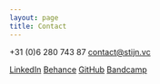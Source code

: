 ```yaml
---
layout: page
title: Contact
---
```



+31 (0)6 280 743 87
contact@stijn.vc

[LinkedIn](https://nl.linkedin.com/in/stijnvancuijk)
[Behance](https://www.behance.net/stijnvc)
[GitHub](https://github.com/steinvc)
[Bandcamp](https://stijn1.bandcamp.com/)
